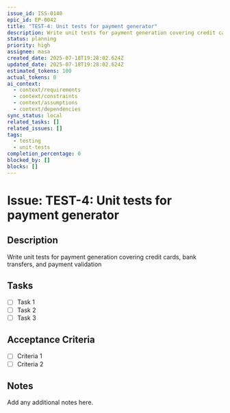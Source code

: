 ```yaml
---
issue_id: ISS-0140
epic_id: EP-0042
title: "TEST-4: Unit tests for payment generator"
description: Write unit tests for payment generation covering credit cards, bank transfers, and payment validation
status: planning
priority: high
assignee: masa
created_date: 2025-07-18T19:28:02.624Z
updated_date: 2025-07-18T19:28:02.624Z
estimated_tokens: 100
actual_tokens: 0
ai_context:
  - context/requirements
  - context/constraints
  - context/assumptions
  - context/dependencies
sync_status: local
related_tasks: []
related_issues: []
tags:
  - testing
  - unit-tests
completion_percentage: 0
blocked_by: []
blocks: []
---
```


# Issue: TEST-4: Unit tests for payment generator

## Description
Write unit tests for payment generation covering credit cards, bank transfers, and payment validation

## Tasks
- [ ] Task 1
- [ ] Task 2
- [ ] Task 3

## Acceptance Criteria
- [ ] Criteria 1
- [ ] Criteria 2

## Notes
Add any additional notes here.

